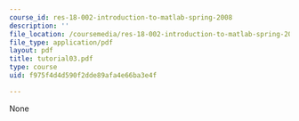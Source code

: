 ```yaml
---
course_id: res-18-002-introduction-to-matlab-spring-2008
description: ''
file_location: /coursemedia/res-18-002-introduction-to-matlab-spring-2008/f975f4d4d590f2dde89afa4e66ba3e4f_tutorial03.pdf
file_type: application/pdf
layout: pdf
title: tutorial03.pdf
type: course
uid: f975f4d4d590f2dde89afa4e66ba3e4f

---
```

None